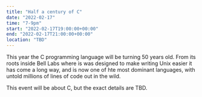 ```yaml
---
title: "Half a century of C"
date: "2022-02-17"
time: "7-9pm"
start: "2022-02-17T19:00:00+00:00"
end: "2022-02-17T21:00:00+00:00"
location: "TBD"
---
```


This year the C programming language will be turning 50 years old. From its roots inside Bell Labs where is was designed to make writing Unix easier it has come a long way, and is now one of hte most dominant languages, with untold millions of lines of code out in the wild.

This event will be about C, but the exact details are TBD.